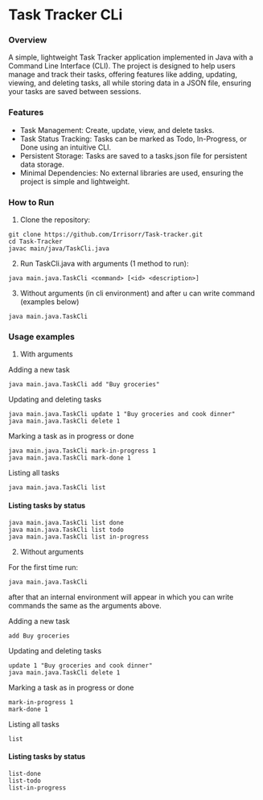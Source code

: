 # Task Tracker CLi

### Overview
A simple, lightweight Task Tracker application implemented in Java with a Command Line Interface (CLI). 
The project is designed to help users manage and track their tasks, offering features like adding, updating, viewing, and deleting tasks, all while storing data in a JSON file, ensuring your tasks are saved between sessions.

### Features

- Task Management: Create, update, view, and delete tasks.
- Task Status Tracking: Tasks can be marked as Todo, In-Progress, or Done using an intuitive CLI.
- Persistent Storage: Tasks are saved to a tasks.json file for persistent data storage.
- Minimal Dependencies: No external libraries are used, ensuring the project is simple and lightweight.

### How to Run

1. Clone the repository:
```
git clone https://github.com/Irrisorr/Task-tracker.git
cd Task-Tracker
javac main/java/TaskCli.java
```
2. Run TaskCli.java with arguments (1 method to run):
```
java main.java.TaskCli <command> [<id> <description>]
```
3. Without arguments (in cli environment) and after u can write command (examples below)
```
java main.java.TaskCli
```

### Usage examples

1. With arguments

Adding a new task
```
java main.java.TaskCli add "Buy groceries"
```
Updating and deleting tasks
```
java main.java.TaskCli update 1 "Buy groceries and cook dinner"
java main.java.TaskCli delete 1
```

Marking a task as in progress or done
```
java main.java.TaskCli mark-in-progress 1
java main.java.TaskCli mark-done 1
```

Listing all tasks
```
java main.java.TaskCli list
```

#### Listing tasks by status
```
java main.java.TaskCli list done
java main.java.TaskCli list todo
java main.java.TaskCli list in-progress
```

2. Without arguments

For the first time run:
```
java main.java.TaskCli
```

after that an internal environment will appear in which you can write commands the same as the arguments above.

Adding a new task
```
add Buy groceries
```
Updating and deleting tasks
```
update 1 "Buy groceries and cook dinner"
java main.java.TaskCli delete 1
```

Marking a task as in progress or done
```
mark-in-progress 1
mark-done 1
```

Listing all tasks
```
list
```

#### Listing tasks by status
```
list-done
list-todo
list-in-progress
```
